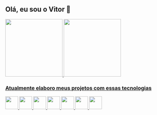 ## Olá, eu sou o Vitor 👋
<div>
  <a href="https://github.com/vitordl">
  <img height="180em" src="https://github-readme-stats.vercel.app/api?username=vitordl&show_icons=true&theme=tokyo&include_all_commits=true&count_private=true"/>
  <img height="180em" src="https://github-readme-stats.vercel.app/api/top-langs/?username=vitordl&layout=compact&langs_count=7&theme=tokyo"/>
</div>
 
### Atualmente elaboro meus projetos com essas tecnologias
<img src="https://icongr.am/devicon/html5-original.svg?size=128&color=currentColor" width="40" height="40"/> <img src="https://icongr.am/devicon/css3-original.svg?size=128&color=currentColor" width="40" height="40"/> <img src="https://icongr.am/devicon/php-original.svg?size=128&color=currentColor" width="40" height="40"/>  <img src="https://cdn.jsdelivr.net/gh/devicons/devicon/icons/laravel/laravel-plain.svg" width="40" height="40"/>  <img src="https://icongr.am/devicon/git-original.svg?size=128&color=currentColor" width="40" height="40"/>  <img src="https://icongr.am/devicon/mysql-original.svg?size=128&color=currentColor" width="40" height="40"/> <img src="https://cdn.jsdelivr.net/gh/devicons/devicon/icons/javascript/javascript-original.svg" width="40" height="40"/>
  
  
